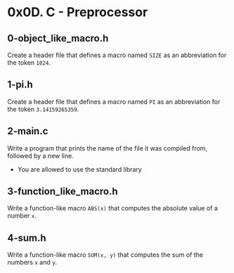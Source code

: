 # 0x0D. C - Preprocessor

## 0-object_like_macro.h
Create a header file that defines a macro named `SIZE` as an abbreviation for the token `1024`.

## 1-pi.h
Create a header file that defines a macro named `PI` as an abbreviation for the token `3.14159265359`.

## 2-main.c
Write a program that prints the name of the file it was compiled from, followed by a new line.
* You are allowed to use the standard library

## 3-function_like_macro.h
Write a function-like macro `ABS(x)` that computes the absolute value of a number `x`.

## 4-sum.h
Write a function-like macro `SUM(x, y)` that computes the sum of the numbers `x` and `y`.
